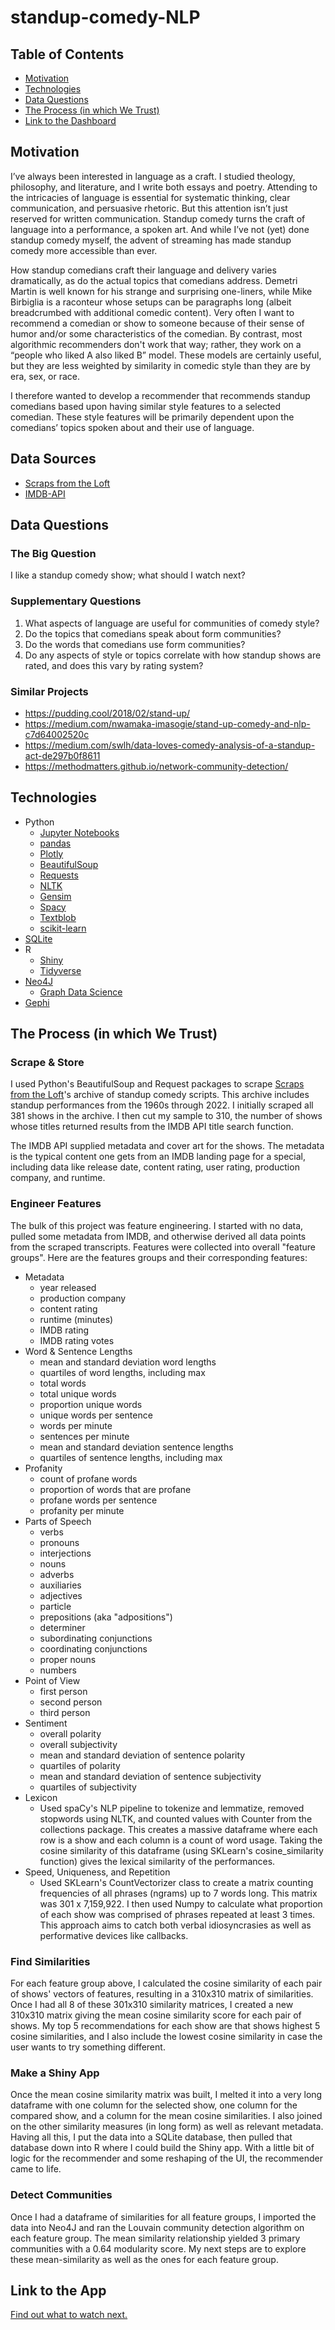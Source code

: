 # standup-comedy-NLP

## Table of Contents

- [Motivation](#Motivation)
- [Technologies](#Technologies)
- [Data Questions](#Data-Questions)
- [The Process (in which We Trust)](#The-Process-in-which-We-Trust)
- [Link to the Dashboard](#Link-to-the-Dashboard)

## Motivation

   I’ve always been interested in language as a craft. I studied theology, philosophy, and literature, and I write both essays and poetry. Attending to the intricacies of language is essential for systematic thinking, clear communication, and persuasive rhetoric. But this attention isn’t just reserved for written communication. Standup comedy turns the craft of language into a performance, a spoken art. And while I’ve not (yet) done standup comedy myself, the advent of streaming has made standup comedy more accessible than ever.

   How standup comedians craft their language and delivery varies dramatically, as do the actual topics that comedians address. Demetri Martin is well known for his strange and surprising one-liners, while Mike Birbiglia is a raconteur whose setups can be paragraphs long (albeit breadcrumbed with additional comedic content). Very often I want to recommend a comedian or show to someone because of their sense of humor and/or some characteristics of the comedian. By contrast, most algorithmic recommenders don't work that way; rather, they work on a “people who liked A also liked B” model. These models are certainly useful, but they are less weighted by similarity in comedic style than they are by era, sex, or race.

   I therefore wanted to develop a recommender that recommends standup comedians based upon having similar style features to a selected comedian. These style features will be primarily dependent upon the comedians’ topics spoken about and their use of language.

## Data Sources

  - [Scraps from the Loft](https://scrapsfromtheloft.com/stand-up-comedy-scripts/)
  - [IMDB-API](https://imdb-api.com)

## Data Questions

### The Big Question

I like a standup comedy show; what should I watch next?

### Supplementary Questions

  1.	What aspects of language are useful for communities of comedy style?
  2.	Do the topics that comedians speak about form communities?
  3.	Do the words that comedians use form communities?
  4.	Do any aspects of style or topics correlate with how standup shows are rated, and does this vary by rating system?

### Similar Projects

  - https://pudding.cool/2018/02/stand-up/
  - https://medium.com/nwamaka-imasogie/stand-up-comedy-and-nlp-c7d64002520c
  - https://medium.com/swlh/data-loves-comedy-analysis-of-a-standup-act-de297b0f8611
  - https://methodmatters.github.io/network-community-detection/

## Technologies

  - Python
    * [Jupyter Notebooks](https://jupyter.org/)
    * [pandas](https://pandas.pydata.org/)
    * [Plotly](https://plotly.com/)
    * [BeautifulSoup](https://beautiful-soup-4.readthedocs.io/en/latest/)
    * [Requests](https://docs.python-requests.org/en/latest/)
    * [NLTK](https://www.nltk.org/)
    * [Gensim](https://radimrehurek.com/gensim/)
    * [Spacy](https://spacy.io/)
    * [Textblob](https://textblob.readthedocs.io/en/dev/index.html)
    * [scikit-learn](https://scikit-learn.org/stable/)
  - [SQLite](https://www.sqlite.org/index.html)
  - R
    * [Shiny](https://shiny.rstudio.com/)
    * [Tidyverse](https://www.tidyverse.org/)
  - [Neo4J](https://neo4j.com/)
    * [Graph Data Science](https://neo4j.com/product/graph-data-science/)
  - [Gephi](https://gephi.org/)

## The Process (in which We Trust)

### Scrape & Store

  I used Python's BeautifulSoup and Request packages to scrape [Scraps from the Loft](https://scrapsfromtheloft.com/stand-up-comedy-scripts/)'s archive of standup comedy scripts. This archive includes standup performances from the 1960s through 2022. I initially scraped all 381 shows in the archive. I then cut my sample to 310, the number of shows whose titles returned results from the IMDB API title search function.

  The IMDB API supplied metadata and cover art for the shows. The metadata is the typical content one gets from an IMDB landing page for a special, including data like release date, content rating, user rating, production company, and runtime.

### Engineer Features

  The bulk of this project was feature engineering. I started with no data, pulled some metadata from IMDB, and otherwise derived all data points from the scraped transcripts. Features were collected into overall "feature groups". Here are the features groups and their corresponding features:

  - Metadata
    * year released
    * production company
    * content rating
    * runtime (minutes)
    * IMDB rating
    * IMDB rating votes
  - Word & Sentence Lengths
    * mean and standard deviation word lengths
    * quartiles of word lengths, including max
    * total words
    * total unique words
    * proportion unique words
    * unique words per sentence
    * words per minute
    * sentences per minute
    * mean and standard deviation sentence lengths
    * quartiles of sentence lengths, including max
  - Profanity
    * count of profane words
    * proportion of words that are profane
    * profane words per sentence
    * profanity per minute
  - Parts of Speech
    * verbs
    * pronouns
    * interjections
    * nouns
    * adverbs
    * auxiliaries
    * adjectives
    * particle
    * prepositions (aka "adpositions")
    * determiner
    * subordinating conjunctions
    * coordinating conjunctions
    * proper nouns
    * numbers
  - Point of View
    * first person
    * second person
    * third person
  - Sentiment
    * overall polarity
    * overall subjectivity
    * mean and standard deviation of sentence polarity
    * quartiles of polarity
    * mean and standard deviation of sentence subjectivity
    * quartiles of subjectivity
  - Lexicon
    * Used spaCy's NLP pipeline to tokenize and lemmatize, removed stopwords using NLTK, and counted values with Counter from the collections package. This creates a massive dataframe where each row is a show and each column is a count of word usage. Taking the cosine similarity of this dataframe (using SKLearn's cosine_similarity function) gives the lexical similarity of the performances.
  - Speed, Uniqueness, and Repetition
    * Used SKLearn's CountVectorizer class to create a matrix counting frequencies of all phrases (ngrams) up to 7 words long. This matrix was 301 x 7,159,922. I then used Numpy to calculate what proportion of each show was comprised of phrases repeated at least 3 times. This approach aims to catch both verbal idiosyncrasies as well as performative devices like callbacks.

### Find Similarities

  For each feature group above, I calculated the cosine similarity of each pair of shows' vectors of features, resulting in a 310x310 matrix of similarities. Once I had all 8 of these 301x310 similarity matrices, I created a new 310x310 matrix giving the mean cosine similarity score for each pair of shows. My top 5 recommendations for each show are that shows highest 5 cosine similarities, and I also include the lowest cosine similarity in case the user wants to try something different.

### Make a Shiny App

Once the mean cosine similarity matrix was built, I melted it into a very long dataframe with one column for the selected show, one column for the compared show, and a column for the mean cosine similarities. I also joined on the other similarity measures (in long form) as well as relevant metadata. Having all this, I put the data into a SQLite database, then pulled that database down into R where I could build the Shiny app. With a little bit of logic for the recommender and some reshaping of the UI, the recommender came to life.

### Detect Communities

Once I had a dataframe of similarities for all feature groups, I imported the data into Neo4J and ran the Louvain community detection algorithm on each feature group. The mean similarity relationship yielded 3 primary communities with a 0.64 modularity score. My next steps are to explore these mean-similarity as well as the ones for each feature group.

## Link to the App
[Find out what to watch next.](https://jrioross.shinyapps.io/standuprecommendershiny/)
